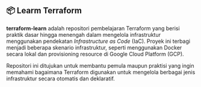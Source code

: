 
## 📦 Learm Terraform

**terraform-learn** adalah repositori pembelajaran Terraform yang berisi praktik dasar hingga menengah dalam mengelola infrastruktur menggunakan pendekatan *Infrastructure as Code* (IaC). Proyek ini terbagi menjadi beberapa skenario infrastruktur, seperti menggunakan Docker secara lokal dan provisioning resource di Google Cloud Platform (GCP).

Repositori ini ditujukan untuk membantu pemula maupun praktisi yang ingin memahami bagaimana Terraform digunakan untuk mengelola berbagai jenis infrastruktur secara otomatis dan deklaratif.

